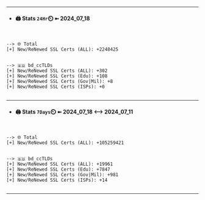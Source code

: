 

---
- #### 🖨️ **Stats** `24Hr`⏲️ ➼ 2024_07_18
```console


--> 🌐 Total
[+] New/ReNewed SSL Certs (ALL): +2248425


--> 🇧🇩 bd_ccTLDs
[+] New/ReNewed SSL Certs (ALL): +302
[+] New/ReNewed SSL Certs (Edu): +108
[+] New/ReNewed SSL Certs (Gov|Mil): +8
[+] New/ReNewed SSL Certs (ISPs): +0


```

---
- #### 🖨️ **Stats** `7Days`⏲️ ➼ 2024_07_18 <--> 2024_07_11
```console


--> 🌐 Total
[+] New/ReNewed SSL Certs (ALL): +105259421


--> 🇧🇩 bd_ccTLDs
[+] New/ReNewed SSL Certs (ALL): +19961
[+] New/ReNewed SSL Certs (Edu): +7847
[+] New/ReNewed SSL Certs (Gov|Mil): +981
[+] New/ReNewed SSL Certs (ISPs): +14


```

---

